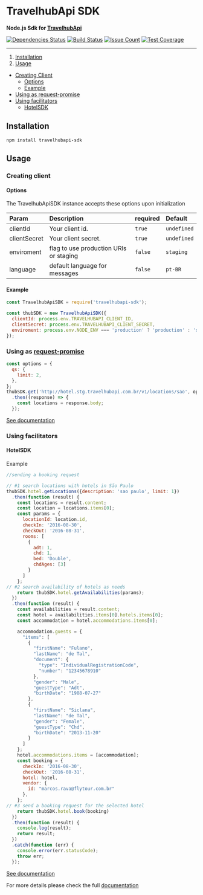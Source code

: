# TravelhubApi SDK

**Node.js Sdk for [TravelhubApi](#)**

[![Dependencies Status](https://david-dm.org/travelhubapi/travelhubapi-node-sdk.svg)](https://david-dm.org/travelhubapi/travelhubapi-node-sdk)
[![Build Status](https://travis-ci.org/travelhubapi/travelhubapi-node-sdk.svg)](https://travis-ci.org/travelhubapi/travelhubapi-node-sdk)
[![Issue Count](https://codeclimate.com/github/travelhubapi/travelhubapi-node-sdk/badges/issue_count.svg)](https://codeclimate.com/github/travelhubapi/travelhubapi-node-sdk)
[![Test Coverage](https://codeclimate.com/github/travelhubapi/travelhubapi-node-sdk/badges/coverage.svg)](https://codeclimate.com/github/travelhubapi/travelhubapi-node-sdk/coverage)

---

1. [Installation](#installation)
2. [Usage](#usage)
  - [Creating Client](#creating-client)
    - [Options](#options)
    - [Example](#example)
  - [Using as request-promise](#using-as-request-promise)
  - [Using facilitators](#using-facilitators)
    - [HotelSDK](#hotelSDK)

## Installation

```
npm install travelhubapi-sdk
```

## Usage

### Creating client

#### Options

The TravelhubApiSDK instance accepts these options upon initialization

| Param                            | Description     |required   |Default         |
|:---------------------------------|:----------------|:----------|:---------------|
|clientId                          |Your client id.  |```true``` | ```undefined```|
|clientSecret                    |Your client secret.|```true``` | ```undefined```|
|enviroment | flag to use production URls or staging |```false```|```staging```     |
|language                      | default language for messages |```false```| ```pt-BR```       |

#### Example

```js
const TravelhubApiSDK = require('travelhubapi-sdk');

const thubSDK = new TravelhubApiSDK({
  clientId: process.env.TRAVELHUBAPI_CLIENT_ID,
  clientSecret: process.env.TRAVELHUBAPI_CLIENT_SECRET,
  enviroment: process.env.NODE_ENV === 'production' ? 'production' : 'staging', //default: will use staging urls
});
```

### Using as [request-promise](https://github.com/request/request-promise)

```js
const options = {
  qs: {
    limit: 2,
  },
};
thubSDK.get('http://hotel.stg.travelhubapi.com.br/v1/locations/sao', options)
  .then((response) => {
    const locations = response.body;
  });
```

[See documentation](src/client/README.md)

### Using facilitators

#### HotelSDK

Example

```js
//sending a booking request

// #1 search locations with hotels in São Paulo
thubSDK.hotel.getLocations({description: 'sao paulo', limit: 1})
  .then(function (result) {
    const locations = result.content;
    const location = locations.items[0];
    const params = {
      locationId: location.id,
      checkIn: '2016-08-30',
      checkOut: '2016-08-31',
      rooms: [
        {
          adt: 1,
          chd: 1,
          bed: 'Double',
          chdAges: [3]
        }
      ]
    };
// #2 search availability of hotels as needs
    return thubSDK.hotel.getAvailabilities(params);
  })
  .then(function (result) {
    const availabilities = result.content;
    const hotel = availabilities.items[0].hotels.items[0];
    const accommodation = hotel.accommodations.items[0];

    accommodation.guests = {
      "items": [
        {
          "firstName": "Fulano",
          "lastName": "de Tal",
          "document": {
            "type": "IndividualRegistrationCode",
            "number": "12345678910"
          },
          "gender": "Male",
          "guestType": "Adt",
          "birthDate": "1988-07-27"
        },
        {
          "firstName": "Siclana",
          "lastName": "de Tal",
          "gender": "Female",
          "guestType": "Chd",
          "birthDate": "2013-11-20"
        }
      ]
    };
    hotel.accommodations.items = [accommodation];
    const booking = {
      checkIn: '2016-08-30',
      checkOut: '2016-08-31',
      hotel: hotel,
      vendor: {
        id: "marcos.rava@flytour.com.br"
      },
    };
// #3 send a booking request for the selected hotel
    return thubSDK.hotel.book(booking)
  })
  .then(function (result) {
    console.log(result);
    return result;
  })
  .catch(function (err) {
    console.error(err.statusCode);
    throw err;
  });
```

[See documentation](src/hotel/README.md)

For more details please check the full [documentation](http://dev.travelhubapi.com.br)





